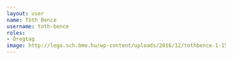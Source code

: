 ```yaml
---
layout: user
name: Tóth Bence
username: toth-bence
roles:
- Öregtag
image: http://lego.sch.bme.hu/wp-content/uploads/2016/12/tothbence-1-150x150.jpg
---
```

